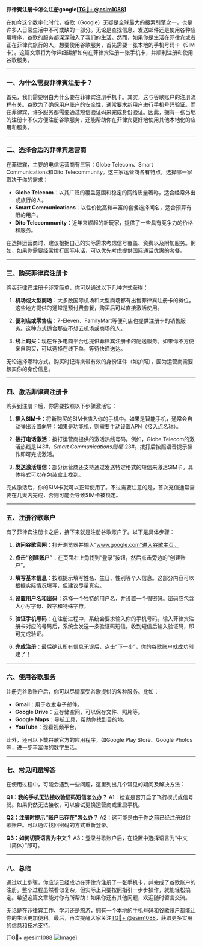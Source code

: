 **菲律賓注册卡怎么注册google[[TG💪+ @esim1088](https://t.me/s/esim1088)]**

在如今这个数字化时代，谷歌（Google）无疑是全球最大的搜索引擎之一，也是许多人日常生活中不可或缺的一部分。无论是查找信息、发送邮件还是使用各种应用程序，谷歌的服务都深深融入了我们的生活。然而，如果你是生活在菲律宾或者正在菲律宾旅行的人，想要使用谷歌服务，首先需要一张本地的手机号码卡（SIM卡）。这篇文章将为你详细讲解如何在菲律宾注册一张手机卡，并顺利注册和使用谷歌服务。

---

### **一、为什么需要菲律賓注册卡？**

首先，我们需要明白为什么要在菲律宾注册手机卡。其实，这与谷歌账户的注册流程有关。谷歌为了确保用户账户的安全性，通常要求新用户进行手机号码验证。而在菲律宾，许多服务都需要通过短信验证码来完成身份验证。因此，拥有一张当地的注册卡不仅方便注册谷歌服务，还能帮助你在菲律宾更好地使用其他本地化的应用和服务。

---

### **二、选择合适的菲律宾运营商**

在菲律宾，主要的电信运营商有三家：Globe Telecom、Smart Communications和Dito Telecommunity。这三家运营商各有特点，选择哪一家取决于你的需求：

- **Globe Telecom**：以其广泛的覆盖范围和稳定的网络质量著称，适合经常外出或旅行的人。
- **Smart Communications**：以性价比高和丰富的套餐选择闻名，适合预算有限的用户。
- **Dito Telecommunity**：近年来崛起的新玩家，提供了一些具有竞争力的价格和服务。

在选择运营商时，建议根据自己的实际需求考虑信号覆盖、资费以及附加服务。例如，如果你需要经常拨打国际电话，可以优先考虑提供国际通话优惠的套餐。

---

### **三、购买菲律宾注册卡**

购买菲律宾注册卡非常简单，你可以通过以下几种方式获得：

1. **机场或大型商场**：大多数国际机场和大型商场都有出售菲律宾注册卡的摊位。这些地方提供的通常是预付费套餐，购买后可以直接激活使用。
   
2. **便利店或零售店**：7-Eleven、FamilyMart等便利店也提供注册卡的销售服务。这种方式适合那些不想去机场或商场的人。

3. **线上购买**：现在许多电商平台也提供菲律宾注册卡的配送服务。如果你不方便亲自购买，可以选择在线下单，等待快递送达。

无论选择哪种方式，购买时记得携带有效的身份证件（如护照），因为运营商需要核实你的身份信息。

---

### **四、激活菲律宾注册卡**

购买到注册卡后，你需要按照以下步骤激活它：

1. **插入SIM卡**：将新购买的SIM卡插入你的手机中。如果是智能手机，通常会自动弹出设置向导；如果是功能机，则需要手动设置APN（接入点名称）。

2. **拨打电话激活**：拨打运营商提供的激活热线号码。例如，Globe Telecom的激活热线是*143#，Smart Communications则是*123#。拨打后按照语音提示操作即可完成激活。

3. **发送激活短信**：部分运营商还支持通过发送特定格式的短信来激活SIM卡。具体格式可以在包装盒上找到。

完成激活后，你的SIM卡就可以正常使用了。不过需要注意的是，首次充值通常需要在几天内完成，否则可能会导致SIM卡被锁定。

---

### **五、注册谷歌账户**

有了菲律宾注册卡之后，接下来就是注册谷歌账户了。以下是具体步骤：

1. **访问谷歌官网**：打开浏览器并输入“www.google.com”进入谷歌主页。

2. **点击“创建账户”**：在页面右上角找到“登录”按钮，然后点击旁边的“创建账户”。

3. **填写基本信息**：按照提示填写姓名、生日、性别等个人信息。这部分内容可以根据实际情况填写，但建议尽量真实。

4. **设置用户名和密码**：选择一个独特的用户名，并设置一个强密码。密码应包含大小写字母、数字和特殊字符。

5. **验证手机号码**：在注册过程中，系统会要求输入你的手机号码。输入菲律宾注册卡对应的号码后，系统会发送一条验证码短信。收到短信后输入验证码，即可完成验证。

6. **完成注册**：最后确认所有信息无误后，点击“下一步”，你的谷歌账户就成功创建了！

---

### **六、使用谷歌服务**

注册完谷歌账户后，你可以尽情享受谷歌提供的各种服务。比如：

- **Gmail**：用于收发电子邮件。
- **Google Drive**：云存储空间，可以保存文件、照片等。
- **Google Maps**：导航工具，帮助你找到目的地。
- **YouTube**：观看视频平台。

此外，还可以下载谷歌官方的应用程序，如Google Play Store、Google Photos等，进一步丰富你的数字生活。

---

### **七、常见问题解答**

在使用过程中，可能会遇到一些问题，这里列出几个常见的疑问及解决方法：

**Q1：我的手机无法接收验证码短信怎么办？**
A1：检查是否开启了飞行模式或信号弱。如果仍然无法接收，可以尝试更换运营商或重启手机。

**Q2：注册时提示“账户已存在”怎么办？**
A2：这可能是由于你之前已经注册过谷歌账户。可以通过找回密码的方式重新登录。

**Q3：如何切换语言为中文？**
A3：登录谷歌账户后，在设置中选择语言为“中文（简体）”即可。

---

### **八、总结**

通过以上步骤，你应该已经成功在菲律宾注册了一张手机卡，并完成了谷歌账户的注册。整个过程虽然看似复杂，但实际上只要按照指引一步步操作，就能轻松搞定。希望这篇文章能对你有所帮助！如果你还有其他问题，欢迎随时留言交流。

无论是在菲律宾工作、学习还是旅游，拥有一个本地的手机号码和谷歌账户都能让你的生活更加便利。最后，再次提醒大家关注[TG💪+ @esim1088](https://t.me/s/esim1088)，获取更多实用的信息和技术支持。

[[TG💪+ @esim1088](https://t.me/s/esim1088) ![Image](https://i.postimg.cc/4NQfJmqS/Snipaste-2025-05-13-00-14-12.png)]